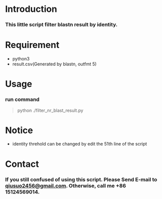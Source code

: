 # Introduction

### This little script filter blastn result by identity.

# Requirement
- python3
- result.csv(Generated by blastn, outfmt 5)

# Usage

### run command
> python ./filter_nr_blast_result.py

# Notice

- identity threhold can be changed by edit the 51th line of the script

# Contact


### If you still confused of using this script. Please Send E-mail to qiusuo2456@gmail.com. Otherwise, call me +86 15124569014.